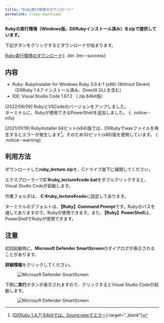 ```yaml
---
title: "Ruby実行環境のダウンロード"
permalink: /ruby-download/
---
```

**Rubyの実行環境（Windows版、DXRubyインストール済み）をzipで提供しています。**

下記ボタンをクリックするとダウンロードが始まります。

[<i class="fas fa-download"></i> Ruby実行環境のダウンロード](https://download.eastback.co.jp/ruby/ruby_lecture.zip){: .btn .btn--success}

## 内容
- Ruby: RubyInstaller for Windows Ruby 3.0.4-1 (x86) (Without Devkit) （DXRuby 1.4.7 インストール済み、DirectX DLLを含む）
- IDE: Visual Studio Code 1.67.2 （.zip 64bit版）

[2022/06/09] RubyとVSCodeのバージョンをアップしました。  
ターミナルに、Rubyが使用できるPowerShellを追加しました。
{: .notice--info} 

[2021/01/19] RubyInstaller 64ビット(x64)版では、DXRubyでwavファイルを再生するとエラーが発生します[^1]。そのため32ビット(x86)版を使用しています。
{: .notice--warning} 

[^1]: [[DXRuby 1.4.7] 64bitでは、Sound.newでエラー](https://github.com/mirichi/dxruby/issues/4){:target="_blank"}

## 利用方法
ダウンロードした**ruby_lecture.zip**を、Cドライブ直下に展開してください。

エクスプローラーで**C:¥ruby_lecture¥code.bat**をダブルクリックすると、Visual Studio Codeが起動します。

作業フォルダは、 **C:¥ruby_lecture¥code**に設定してあります。

ターミナルのデフォルトは、**【Ruby】Command Prompt**です。Rubyのパスを通してありますので、Rubyが使用できます。また、**【Ruby】PowerShell**は、PowerShellでRubyが使用できます。

## 注意
初回起動時に、**Microsoft Defender SmartScreen**のダイアログが表示されることがあります。

**詳細情報**をクリックしてください。

<figure>
  <img src="{{ '/assets/images/ruby/download/dialog1.png' | relative_url }}" alt="Microsoft Defender SmartScreen">
</figure>

下側に**実行**ボタンが表示されますので、クリックするとVisual Studio Codeが起動します。

<figure>
  <img src="{{ '/assets/images/ruby/download/dialog2.png' | relative_url }}" alt="Microsoft Defender SmartScreen">
</figure>
